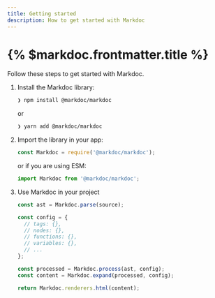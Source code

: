 ```yaml
---
title: Getting started
description: How to get started with Markdoc
---
```


# {% $markdoc.frontmatter.title %}

Follow these steps to get started with Markdoc.

1. Install the Markdoc library:

   ```bash
   ❯ npm install @markdoc/markdoc
   ```

   or

   ```bash
   ❯ yarn add @markdoc/markdoc
   ```

2. Import the library in your app:

   ```js
   const Markdoc = require('@markdoc/markdoc');
   ```

   or if you are using ESM:

   ```js
   import Markdoc from '@markdoc/markdoc';
   ```

3. Use Markdoc in your project

   ```js
   const ast = Markdoc.parse(source);

   const config = {
     // tags: {},
     // nodes: {},
     // functions: {},
     // variables: {},
     // ...
   };

   const processed = Markdoc.process(ast, config);
   const content = Markdoc.expand(processed, config);

   return Markdoc.renderers.html(content);
   ```
